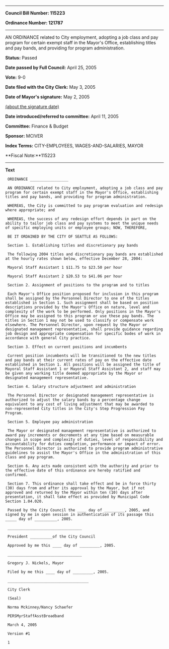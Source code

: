 

********

**Council Bill Number: 115223**
   
**Ordinance Number: 121787**
********

 AN ORDINANCE related to City employment, adopting a job class and pay program for certain exempt staff in the Mayor's Office, establishing titles and pay bands, and providing for program administration.

**Status:** Passed
   
**Date passed by Full Council:** April 25, 2005
   
**Vote:** 9-0
   
**Date filed with the City Clerk:** May 3, 2005
   
**Date of Mayor's signature:** May 2, 2005
   
[(about the signature date)](/~public/approvaldate.htm)
   
   
   
**Date introduced/referred to committee:** April 11, 2005
   
**Committee:** Finance & Budget
   
**Sponsor:** MCIVER
   
   
**Index Terms:** CITY-EMPLOYEES, WAGES-AND-SALARIES, MAYOR

**Fiscal Note:**115223

********

**Text**
   
```
 ORDINANCE _________________

 AN ORDINANCE related to City employment, adopting a job class and pay program for certain exempt staff in the Mayor's Office, establishing titles and pay bands, and providing for program administration.

 WHEREAS, the City is committed to pay program evaluation and redesign where appropriate; and

 WHEREAS, the success of any redesign effort depends in part on the ability to tailor job class and pay systems to meet the unique needs of specific employing units or employee groups; NOW, THEREFORE,

 BE IT ORDAINED BY THE CITY OF SEATTLE AS FOLLOWS:

 Section 1. Establishing titles and discretionary pay bands

 The following 2004 titles and discretionary pay bands are established at the hourly rates shown below, effective December 28, 2004:

 Mayoral Staff Assistant 1 $11.75 to $23.50 per hour

 Mayoral Staff Assistant 2 $20.53 to $41.06 per hour

 Section 2. Assignment of positions to the program and to titles

 Each Mayor's Office position proposed for inclusion in this program shall be assigned by the Personnel Director to one of the titles established in Section 1. Such assignment shall be based on position descriptions provided by the Mayor's Office on nature, level and complexity of the work to be performed. Only positions in the Mayor's Office may be assigned to this program or use these pay bands. The titles in Section 1 may not be used to classify or compensate work elsewhere. The Personnel Director, upon request by the Mayor or designated management representative, shall provide guidance regarding job design and appropriate compensation for specific bodes of work in accordance with general City practice.

 Section 3. Effect on current positions and incumbents

 Current position incumbents will be transitioned to the new titles and pay bands at their current rates of pay on the effective date established in Section 1. All positions will be assigned the title of Mayoral Staff Assistant 1 or Mayoral Staff Assistant 2, and staff may be given any working title deemed appropriate by the Mayor or designated management representative.

 Section 4. Salary structure adjustment and administration

 The Personnel Director or designated management representative is authorized to adjust the salary bands by a percentage change equivalent to any cost of living adjustment that may be awarded to non-represented City titles in the City's Step Progression Pay Program.

 Section 5. Employee pay administration

 The Mayor or designated management representative is authorized to award pay increments or decrements at any time based on measurable changes in scope and complexity of duties, level of responsibility and accountability for duties completion, performance or impact of error. The Personnel Director is authorized to provide program administrative guidelines to assist the Mayor's Office in the administration of this class and pay program.

 Section 6. Any acts made consistent with the authority and prior to the effective date of this ordinance are hereby ratified and confirmed.

 Section 7. This ordinance shall take effect and be in force thirty (30) days from and after its approval by the Mayor, but if not approved and returned by the Mayor within ten (10) days after presentation, it shall take effect as provided by Municipal Code Section 1.04.020.

 Passed by the City Council the ____ day of _________, 2005, and signed by me in open session in authentication of its passage this _____ day of __________, 2005.

 _________________________________

 President __________of the City Council

 Approved by me this ____ day of _________, 2005.

 _________________________________

 Gregory J. Nickels, Mayor

 Filed by me this ____ day of _________, 2005.

 ____________________________________

 City Clerk

 (Seal)

 Norma Mckinney/Nancy Schaefer

 PERSMyrStaffAsstBroadband

 March 4, 2005

 Version #1

 1

```
